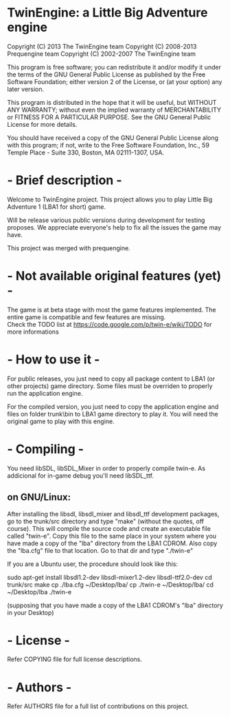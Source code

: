 # TwinEngine: a Little Big Adventure engine #
	
Copyright (C) 2013 The TwinEngine team
Copyright (C) 2008-2013 Prequengine team
Copyright (C) 2002-2007 The TwinEngine team

This program is free software; you can redistribute it and/or
modify it under the terms of the GNU General Public License 
as published by the Free Software Foundation; either version 2
of the License, or (at your option) any later version.

This program is distributed in the hope that it will be useful,
but WITHOUT ANY WARRANTY; without even the implied warranty of
MERCHANTABILITY or FITNESS FOR A PARTICULAR PURPOSE.  See the
GNU General Public License for more details.

You should have received a copy of the GNU General Public License
along with this program; if not, write to the Free Software
Foundation, Inc., 59 Temple Place - Suite 330, Boston, MA  02111-1307, USA.


# - Brief description -

Welcome to TwinEngine project.
This project allows you to play Little Big Adventure 1 (LBA1 for short) game.

Will be release various public versions during development for testing proposes.
We appreciate everyone's help to fix all the issues the game may have.

This project was merged with prequengine.


# - Not available original features (yet) -

The game is at beta stage with most the game features implemented. The entire game is compatible
and few features are missing.  
Check the TODO list at https://code.google.com/p/twin-e/wiki/TODO for more informations


# - How to use it -

For public releases, you just need to copy all package content to LBA1 (or other projects)
game directory. Some files must be overriden to properly run the application engine.

For the compiled version, you just need to copy the application engine and files on folder trunk\bin
to LBA1 game directory to play it. You will need the original game to play with this engine.


# - Compiling -

You need libSDL, libSDL_Mixer in order to properly compile twin-e.
As addicional for in-game debug you'll need libSDL_ttf.


## on GNU/Linux:

After installing the libsdl, libsdl_mixer and libsdl_ttf development packages,
go to the trunk/src directory and type "make" (without the quotes, off course).
This will compile the source code and create an executable file called
"twin-e". Copy this file to the same place in your system where you have
made a copy of the "lba" directory from the LBA1 CDROM. Also copy the "lba.cfg"
file to that location. Go to that dir and type "./twin-e"

If you are a Ubuntu user, the procedure should look like this:

sudo apt-get install libsdl1.2-dev libsdl-mixer1.2-dev libsdl-ttf2.0-dev
cd trunk/src
make
cp ./lba.cfg ~/Desktop/lba/
cp ./twin-e ~/Desktop/lba/
cd ~/Desktop/lba
./twin-e

(supposing that you have made a copy of the LBA1 CDROM's "lba" directory in your Desktop)


# - License -

Refer COPYING file for full license descriptions.


# - Authors -

Refer AUTHORS file for a full list of contributions on this project.
